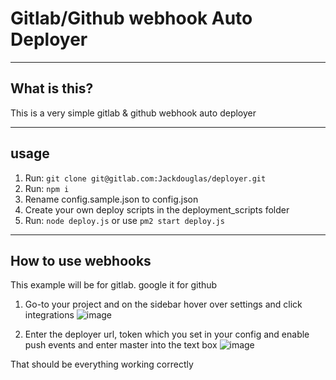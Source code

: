 # Gitlab/Github webhook Auto Deployer

---

## What is this?

This is a very simple gitlab & github webhook auto deployer

---

## usage

1. Run: `git clone git@gitlab.com:Jackdouglas/deployer.git`
2. Run: `npm i`
3. Rename config.sample.json to config.json
4. Create your own deploy scripts in the deployment_scripts folder
5. Run: `node deploy.js` or use `pm2 start deploy.js`

---

## How to use webhooks

This example will be for gitlab. google it for github

1.  Go-to your project and on the sidebar hover over settings and click integrations
    ![image](https://images.jackdouglas.info/VOWTpZgg.png)

2.  Enter the deployer url, token which you set in your config and enable push events and enter master into the text box
    ![image](https://images.jackdouglas.info/Ust6fczM.png)

That should be everything working correctly
